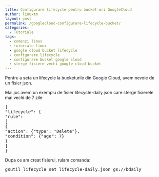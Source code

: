 ```yaml
---
title: Configurare lifecycle pentru bucket-uri GoogleCloud
author: linuxtm
layout: post
permalink: /googlecloud-configurare-lifecycle-bucket/
categories:
  - Tutoriale
tags:
  - comenzi linux
  - tutoriale linux
  - google cloud bucket lifecycle
  - configurare lifecycle
  - configurare bucket google cloud
  - sterge fisiere vechi google cloud bucket
---
```


Pentru a seta un lifecycle la bucketurile din Google Cloud, avem nevoie de un fisier json.

Mai jos avem un exemplu de fisier lifecycle-daily.json care sterge fisierele mai vechi de 7 zile
<pre>
{
"lifecycle": {
"rule":
[
{
"action": {"type": "Delete"},
"condition": {"age": 7}
}
]
}
</pre>

Dupa ce am creat fisierul, rulam comanda:
<pre>gsutil lifecycle set lifecycle-daily.json gs://bdaily</pre>
